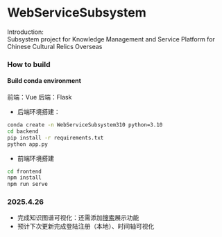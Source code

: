# WebServiceSubsystem

Introduction:</br>
Subsystem project for Knowledge Management and Service Platform for Chinese Cultural Relics Overseas

### How to build

#### Build conda environment

前端：Vue 后端：Flask

- 后端环境搭建：

```bash
conda create -n WebServiceSubsystem310 python=3.10
cd backend
pip install -r requirements.txt
python app.py
```

- 前端环境搭建

```bash
cd frontend
npm install
npm run serve
```

### 2025.4.26

- 完成知识图谱可视化：还需添加<u>搜索</u>展示功能
- 预计下次更新完成登陆注册（本地）、时间轴可视化

